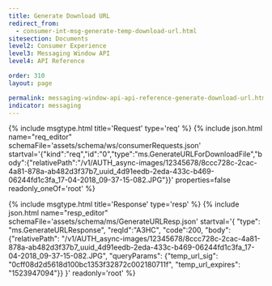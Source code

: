 ```yaml
---
title: Generate Download URL
redirect_from:
  - consumer-int-msg-generate-temp-download-url.html
sitesection: Documents
level2: Consumer Experience
level3: Messaging Window API
level4: API Reference

order: 310
layout: page

permalink: messaging-window-api-api-reference-generate-download-url.html
indicator: messaging
---
```


{% include msgtype.html title='Request' type='req' %}
{% include json.html name="req_editor"
    schemaFile='assets/schema/ws/consumerRequests.json'
    startval='{"kind":"req","id":"0","type":"ms.GenerateURLForDownloadFile","body":{"relativePath":"/v1/AUTH_async-images/12345678/8ccc728c-2cac-4a81-878a-ab482d3f37b7_uuid_4d91eedb-2eda-433c-b469-06244fd1c3fa_17-04-2018_09-37-15-082.JPG"}}'
    properties=false
    readonly_oneOf='root' %}

{% include msgtype.html title='Response' type='resp' %}
{% include json.html name="resp_editor" schemaFile='assets/schema/ms/GenerateURLResp.json' startval='{ "type": "ms.GenerateURLResponse", "reqId":"A3HC", "code":200, "body": {"relativePath": "/v1/AUTH_async-images/12345678/8ccc728c-2cac-4a81-878a-ab482d3f37b7_uuid_4d91eedb-2eda-433c-b469-06244fd1c3fa_17-04-2018_09-37-15-082.JPG", "queryParams": {"temp_url_sig": "0cff08d2d5618d100bc1353f32872c002180711f", "temp_url_expires": "1523947094"}} }'
readonly='root' %}
